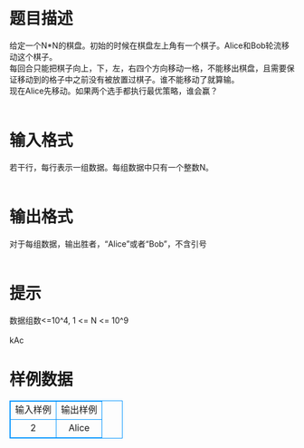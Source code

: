 # 

 
 # 题目描述 
给定一个N*N的棋盘。初始的时候在棋盘左上角有一个棋子。Alice和Bob轮流移动这个棋子。<br>每回合只能把棋子向上，下，左，右四个方向移动一格，不能移出棋盘，且需要保证移动到的格子中之前没有被放置过棋子。谁不能移动了就算输。<br>现在Alice先移动。如果两个选手都执行最优策略，谁会赢？<br><br> 

 
 # 输入格式 
若干行，每行表示一组数据。每组数据中只有一个整数N。<br><br> 

 
 # 输出格式 
对于每组数据，输出胜者，“Alice”或者“Bob”，不含引号<br><br> 

 
 # 提示 
数据组数&lt;=10^4,&nbsp;1&nbsp;&lt;=&nbsp;N&nbsp;&lt;=&nbsp;10^9<br><br>kAc<br> 
# 样例数据
<style>
        table,table tr th, table tr td { border:1px solid #0094ff; }
        table { width: 200px; min-height: 25px; line-height: 25px; text-align: center; border-collapse: collapse;}   
    </style>
<table>
	<tr>
		<td>输入样例</td>
		<td>输出样例</td>
	</tr>
<tr><td>2

</td><td>Alice

</td></tr></table>
